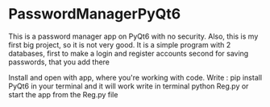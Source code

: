 # PasswordManagerPyQt6
This is a password manager app on PyQt6 with no security. Also, this is my first big project, so it is not very good.
It is a simple program with 2 databases, 
first to make a login and register accounts
second for saving passwords, that you add there

Install and open with app, where you're working with code.
Write :
pip install PyQt6 in your terminal
and it will work
write in terminal
python Reg.py or start the app from the Reg.py file
